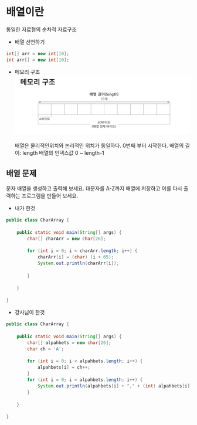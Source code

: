 # 배열이란
동일한 자료형의 순차적 자료구조

- 배열 선언하기

```java
int[] arr = new int[10];
int arr[] = new int[10];
```

- 메모리 구조<br>
<img src="https://github.com/goheeji/goheeji.github.io/blob/master/assets/images/java/array/1.png"><br><br>
배열은 물리적인위치와 논리적인 위치가 동일하다.
0번째 부터 시작한다.
배열의 길이: length
배열의 인덱스값 0 ~ length-1

## 배열 문제
문자 배열을 생성하고 출력해 보세요.
대문자를 A-Z까지 배열에 저장하고 이를 다시 출력하는 프로그램을 만들어 보세요.

- 내가 한것

```java
public class CharArray {

	public static void main(String[] args) {
		char[] charArr = new char[26];

		for (int i = 0; i < charArr.length; i++) {
			charArr[i] = (char) (i + 65);
			System.out.println(charArr[i]);

		}

	}

}

```

- 강사님이 한것

```java
public class CharArray {

	public static void main(String[] args) {
		char[] alpahbets = new char[26];
		char ch = 'A';

		for (int i = 0; i < alpahbets.length; i++) {
			alpahbets[i] = ch++;
		}
		for (int i = 0; i < alpahbets.length; i++) {
			System.out.println(alpahbets[i] + "," + (int) alpahbets[i]);
		}

	}

}

```